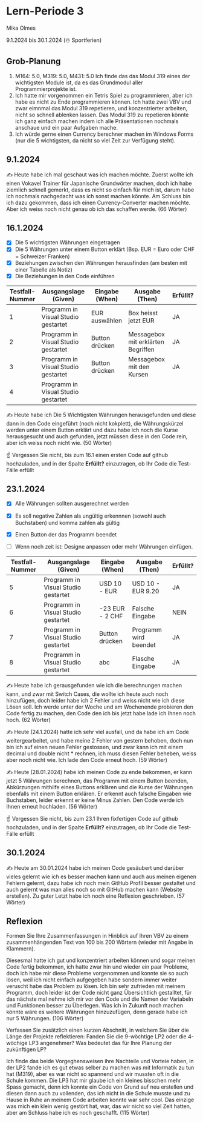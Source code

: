 # Lern-Periode 3

Mika Olmes

9.1.2024 bis 30.1.2024 (☃️ Sportferien)

## Grob-Planung

1. M164: 5.0, M319: 5.0, M431: 5.0 Ich finde das das Modul 319 eines der wichtigsten Module ist, da es das Grundmodul aller Programmierprojekte ist.
2. Ich hatte mir vorgenommen ein Tetris Spiel zu programmieren, aber ich habe es nicht zu Ende programmieren können. Ich hatte zwei VBV und zwar eimnmal das Modul 319 repetieren, und konzentrierter arbeiten, nicht so schnell ablenken lassen. Das Modul 319 zu repetieren könnte ich ganz einfach machen indem ich alle Präsentationen nochmals anschaue und ein paar Aufgaben mache.
3. Ich würde gerne einen Currency berechner machen im Windows Forms (nur die 5 wichtigsten, da nicht so viel Zeit zur Verfügung steht).

## 9.1.2024

✍️ Heute habe ich mal geschaut was ich machen möchte. Zuerst wollte ich einen Vokavel Trainer für Japanische Grundwörter machen, doch ich habe ziemlich schnell gemerkt, dass es nicht so einfach für mich ist, darum habe ich nochmals nachgedacht was ich sonst machen könnte. Am Schluss bin ich dazu gekommen, dass ich einen Currency-Converter machen möchte. Aber ich weiss noch nicht genau ob ich das schaffen werde. (66 Wörter)

## 16.1.2024

- [X] Die 5 wichtigsten Währungen eingetragen
- [X] Die 5 Währungen unter einem Button erklärt (Bsp. EUR = Euro oder CHF = Schweizer Franken)
- [X] Beziehungen zwischen den Währungen herausfinden (am besten mit einer Tabelle als Notiz)
- [X] Die Beziehungen in den Code einführen 

| Testfall-Nummer | Ausgangslage (Given) | Eingabe (When) | Ausgabe (Then) | Erfüllt? |
| --- | --- | --- | --- | --- |
| 1   |Programm in Visual Studio gestartet|EUR auswählen|Box heisst jetzt EUR|  JA   |
| 2   |Programm in Visual Studio gestartet|Button drücken|Messagebox mit erklärten Begriffen |  JA  |
| 3   |Programm in Visual Studio gestartet|Button drücken|Messagebox mit den Kursen     |  JA  |
| 4   |Programm in Visual Studio gestartet|     |     |     |

✍️ Heute habe ich Die 5 Wichtigsten Währungen herausgefunden und diese dann in den Code eingeführt (noch nicht kokplett), die Währungskürzel werden unter einem Button erklärt und dazu habe ich noch die Kurse herausgesucht und auch gefunden, jetzt müssen diese in den Code rein, aber ich weiss noch nicht wie. (50 Wörter)

☝️ Vergessen Sie nicht, bis zum 16.1 einen ersten Code auf github hochzuladen, und in der Spalte **Erfüllt?** einzutragen, ob Ihr Code die Test-Fälle erfüllt

## 23.1.2024

- [X] Alle Währungen sollten ausgerechnet werden
- [X] Es soll negative Zahlen als ungültig erkennnen (sowohl auch Buchstaben) und komma zahlen als gültig
- [X] Einen Button der das Programm beendet
- [ ] Wenn noch zeit ist: Designe anpassen oder mehr Währungen einfügen.
  

| Testfall-Nummer | Ausgangslage (Given) | Eingabe (When) | Ausgabe (Then) | Erfüllt? |
| --- | --- | --- | --- | --- |
| 5   |Programm in Visual Studio gestartet| USD 10 - EUR |  USD 10 - EUR 9.20  |   JA  |
| 6   |Programm in Visual Studio gestartet|   -23 EUR - 2 CHF  |   Falsche Eingabe  |   NEIN  |
| 7   |Programm in Visual Studio gestartet|  Button drücken   |  Programm wird beendet   |  JA   |
| 8   |Programm in Visual Studio gestartet|abc|Flasche Eingabe|  JA   |

✍️ Heute habe ich gerausgefunden wie ich die berechnungen machen kann, und zwar mit Switch Cases, die wollte ich heute auch noch hinzufügen, doch leider habe ich 2 Fehler und weiss nicht wie ich diese Lösen soll. Ich werde unter der Woche und am Wochenende probieren den Code fertig zu machen, den Code den ich bis jetzt habe lade ich Ihnen noch hoch. (62 Wörter)

✍️ Heute (24.1.2024) hatte ich sehr viel ausfall, und da habe ich am Code weitergearbeitet, und habe meine 2 Fehler von gestern behoben, doch nun bin ich auf einen neuen Fehler gestossen, und zwar kann ich mit einem decimal und double nicht * rechnen, ich muss diesen Fehler beheben, weiss aber noch nicht wie. Ich lade den Code erneut hoch. (59 Wörter)

✍️ Heute (28.01.2024) habe ich meinen Code zu ende bekommen, er kann jetzt 5 Währungen berechnen, das Programm mit einem Button beenden, Abkürzungen mithilfe eines Buttons erklären und die Kurse der Währungen ebenfalls mit einem Button erklären. Er erkennt auch falsche Eingaben wie Buchstaben, leider erkennt er keine Minus Zahlen. Den Code werde ich Ihnen erneut hochladen. (56 Wörter)

☝️ Vergessen Sie nicht, bis zum 23.1 Ihren fixfertigen Code auf github hochzuladen, und in der Spalte **Erfüllt?** einzutragen, ob Ihr Code die Test-Fälle erfüllt

## 30.1.2024

✍️ Heute am 30.01.2024 habe ich meinen Code gesäubert und darüber vieles gelernt wie ich es besser machen kann und auch aus meinen eigenen Fehlern gelernt, dazu habe ich noch mein GitHub Profil besser gestaltet und auch gelernt was man alles noch so mit GitHub machen kann (Website erstellen). Zu guter Letzt habe ich noch eine Reflexion geschrieben. (57 Wörter)

## Reflexion

Formen Sie Ihre Zusammenfassungen in Hinblick auf Ihren VBV zu einem zusammenhängenden Text von 100 bis 200 Wörtern (wieder mit Angabe in Klammern).

Diesesmal hatte ich gut und konzentriert arbeiten können und sogar meinen Code fertig bekommen, ich hatte zwar hin und wieder ein paar Probleme, doch ich habe mir diese Probleme vorgenommen und konnte sie so auch lösen, weil ich nicht einfach aufgegeben habe sondern immer weiter veruscht habe das Problem zu lösen. Ich bin sehr zufrieden mit meinem Programm, doch leider ist der Code nicht ganz Übersichtlich gestalltet, für das nächste mal nehme ich mir vor den Code und die Namen der Variabeln und Funktionen besser zu Überlegen. Was ich in Zukunft noch machen könnte wäre es weitere Währungen hinzuzufügen, denn gerade habe ich nur 5 Währungen. (106 Wörter)

Verfassen Sie zusätzlich einen kurzen Abschnitt, in welchem Sie über die Länge der Projekte reflektieren: Fanden Sie die 9-wöchtige LP2 oder die 4-wöchige LP3 angenehmer? Was bedeutet das für Ihre Planung der zukünftigen LP?

Ich finde das beide Vorgeghensweisen ihre Nachteile und Vorteie haben, in der LP2 fande ich es gut etwas selber zu machen was mit Informatik zu tun hat (M319), aber es war nicht so spannend und wir mussten oft in die Schule kommen. Die LP3 hat mir glaube ich ein kleines bisschen mehr Spass gemacht, denn ich konnte ein Code von Grund auf neu erstellen und diesen dann auch zu vollenden, das ich nicht in die Schule musste und zu Hause in Ruhe an meinem Code arbeiten konnte war sehr cool. Das einzige was mich ein klein wenig gestört hat, war, das wir nicht so viel Zeit hatten, aber am Schluss habe ich es noch geschafft. (115 Wörter)
